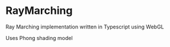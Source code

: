 # RayMarching

Ray Marching implementation written in Typescript using WebGL

Uses Phong shading model
